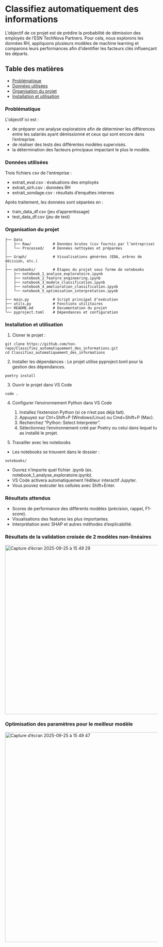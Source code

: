 # Classifiez automatiquement des informations
L’objectif de ce projet est de prédire la probabilité de démission des employés de l’ESN TechNova Partners.
Pour cela, nous explorons les données RH, appliquons plusieurs modèles de machine learning et comparons leurs performances afin d’identifier les facteurs clés influençant les départs.

## Table des matières
- [Problématique](#problematique)
- [Données utilisées](#donnees-utilisees)
- [Organisation du projet](#organisation-du-projet)
- [Installation et utilisation](#organisation-du-projet)

### Problématique
L'objectif ici est :
- de préparer une analyse exploratoire afin de déterminer les différences entre les salariés ayant démissionné et ceux qui sont encore dans l’entreprise.
- de réaliser des tests des différentes modèles supervisés.
- la détermination des facteurs principaux impactant le plus le modèle.

### Données utilisées
Trois fichiers csv de l'entreprise :
- extrait_eval.csv : évaluations des employés
- extrait_sirh.csv : données RH
- extrait_sondage.csv : résultats d’enquêtes internes

Après traitement, les données sont séparées en :
- train_data_df.csv (jeu d’apprentissage)
- test_data_df.csv (jeu de test)

### Organisation du projet
```
├── Data
│   ├── Raw/          # Données brutes (csv fournis par l’entreprise)
│   └── Processed/    # Données nettoyées et préparées
│
├── Graph/            # Visualisations générées (EDA, arbres de décision, etc.)
│
├── notebooks/        # Étapes du projet sous forme de notebooks
│   ├── notebook_1_analyse_exploratoire.ipynb
│   ├── notebook_2_feature_engineering.ipynb
│   ├── notebook_3_modele_classification.ipynb
│   ├── notebook_4_amelioration_classification.ipynb
│   └── notebook_5_optimisation_interpretation.ipynb
│
├── main.py           # Script principal d’exécution
├── utils.py          # Fonctions utilitaires
├── README.md         # Documentation du projet
└── pyproject.toml    # Dépendances et configuration
```
### Installation et utilisation
1. Cloner le projet :
``` 
git clone https://github.com/ton-repo/Classifiez_automatiquement_des_informations.git
cd Classifiez_automatiquement_des_informations
```
2. Installer les dépendances :
Le projet utilise pyproject.toml pour la gestion des dépendances.
```
poetry install
```
3. Ouvrir le projet dans VS Code
```
code .
```
4. Configurer l’environnement Python dans VS Code
	1.	Installez l’extension Python (si ce n’est pas déjà fait).
	2.	Appuyez sur Ctrl+Shift+P (Windows/Linux) ou Cmd+Shift+P (Mac).
	4.	Recherchez “Python: Select Interpreter”.
	5.	Sélectionnez l’environnement créé par Poetry ou celui dans lequel tu as installé le projet.

5. Travailler avec les notebooks
- Les notebooks se trouvent dans le dossier :
```
notebooks/
```

- Ouvrez n’importe quel fichier .ipynb (ex. notebook_1_analyse_exploratoire.ipynb).
- VS Code activera automatiquement l’éditeur interactif Jupyter.
- Vous pouvez exécuter les cellules avec Shift+Enter.

### Résultats attendus
- Scores de performance des différents modèles (précision, rappel, F1-score).
- Visualisations des features les plus importantes.
- Interprétation avec SHAP et autres méthodes d’explicabilité.

### Résultats de la validation croisée de 2 modèles non-linéaires
<img width="1278" height="555" alt="Capture d’écran 2025-09-25 à 15 49 29" src="https://github.com/user-attachments/assets/7c3933f2-10c1-40eb-b59d-5b038642ee28" />

### Optimisation des paramètres pour le meilleur modèle
<img width="1335" height="688" alt="Capture d’écran 2025-09-25 à 15 49 47" src="https://github.com/user-attachments/assets/ba230742-d8ac-4f12-a21c-cfd50f64e12f" />

